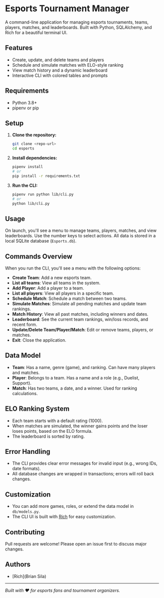 # Esports Tournament Manager

A command-line application for managing esports tournaments, teams, players, matches, and leaderboards. Built with Python, SQLAlchemy, and Rich for a beautiful terminal UI.

## Features

- Create, update, and delete teams and players
- Schedule and simulate matches with ELO-style ranking
- View match history and a dynamic leaderboard
- Interactive CLI with colored tables and prompts

## Requirements

- Python 3.8+
- pipenv or pip

## Setup

1. **Clone the repository:**
   ```bash
   git clone <repo-url>
   cd esports
   ```
2. **Install dependencies:**
   ```bash
   pipenv install
   # or
   pip install -r requirements.txt
   ```
3. **Run the CLI:**
   ```bash
   pipenv run python lib/cli.py
   # or
   python lib/cli.py
   ```

## Usage

On launch, you'll see a menu to manage teams, players, matches, and view leaderboards. Use the number keys to select actions. All data is stored in a local SQLite database (`Esports.db`).

## Commands Overview

When you run the CLI, you'll see a menu with the following options:

- **Create Team**: Add a new esports team.
- **List all teams**: View all teams in the system.
- **Add Player**: Add a player to a team.
- **List all players**: View all players in a specific team.
- **Schedule Match**: Schedule a match between two teams.
- **Simulate Matches**: Simulate all pending matches and update team rankings.
- **Match History**: View all past matches, including winners and dates.
- **Leaderboard**: See the current team rankings, win/loss records, and recent form.
- **Update/Delete Team/Player/Match**: Edit or remove teams, players, or matches.
- **Exit**: Close the application.

## Data Model

- **Team**: Has a name, genre (game), and ranking. Can have many players and matches.
- **Player**: Belongs to a team. Has a name and a role (e.g., Duelist, Support).
- **Match**: Has two teams, a date, and a winner. Used for ranking calculations.

## ELO Ranking System

- Each team starts with a default rating (1000).
- When matches are simulated, the winner gains points and the loser loses points, based on the ELO formula.
- The leaderboard is sorted by rating.

## Error Handling

- The CLI provides clear error messages for invalid input (e.g., wrong IDs, date formats).
- All database changes are wrapped in transactions; errors will roll back changes.

## Customization

- You can add more games, roles, or extend the data model in `db/models.py`.
- The CLI UI is built with [Rich](https://github.com/Textualize/rich) for easy customization.

## Contributing

Pull requests are welcome! Please open an issue first to discuss major changes.

## Authors

- [Rich](Brian Sila)

---

_Built with ❤️ for esports fans and tournament organizers._
